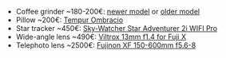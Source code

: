 - Coffee grinder ~180-200€: [newer model](https://www.crema.fi/fi/products/baratza/encore-esp/11729) or [older model](https://www.crema.fi/fi/products/baratza/encore/2293)
- Pillow ~200€: [Tempur Ombracio](https://fi.tempur.com/tyyny-FISMARTOMBRACIOM.html)
- Star tracker ~450€: [Sky-Watcher Star Adventurer 2i WIFI Pro](https://www.astroart-store.fi/product/2/star-adventurer-2i-wifi-pro)
- Wide-angle lens ~490€: [Viltrox 13mm f1.4 for Fuji X](https://www.fotonordic.fi/product/117568/viltrox-13mm-f14-xf-af-fuji-x)
- Telephoto lens ~2500€: [Fujinon XF 150-600mm f5.6-8](https://www.fotonordic.fi/product/117743/fujifilm-fujinon-xf-150-600mmf56-8-r-lm-ois-wr)
